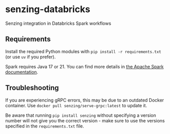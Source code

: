 # senzing-databricks
Senzing integration in Databricks Spark workflows

## Requirements

Install the required Python modules with `pip install -r requirements.txt` (or use `uv` if you prefer).

Spark requires Java 17 or 21. You can find more details in [the Apache Spark documentation](https://spark.apache.org/docs/latest/).

## Troubleshooting

If you are experiencing gRPC errors, this may be due to an outdated Docker container. Use `docker pull senzing/serve-grpc:latest` to update it.

Be aware that running `pip install senzing` without specifying a version number will not give you the correct version - make sure to use the versions specified in the `requirements.txt` file.
